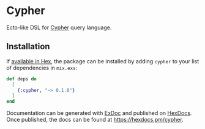 # Cypher

Ecto-like DSL for [Cypher](https://neo4j.com/docs/cypher-manual/current/) query language.

## Installation

If [available in Hex](https://hex.pm/docs/publish), the package can be installed
by adding `cypher` to your list of dependencies in `mix.exs`:

```elixir
def deps do
  [
    {:cypher, "~> 0.1.0"}
  ]
end
```

Documentation can be generated with [ExDoc](https://github.com/elixir-lang/ex_doc)
and published on [HexDocs](https://hexdocs.pm). Once published, the docs can
be found at <https://hexdocs.pm/cypher>.

